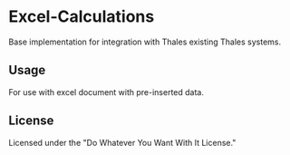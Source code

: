 # Excel-Calculations
Base implementation for integration with Thales existing Thales systems.

## Usage
For use with excel document with pre-inserted data.

## License
Licensed under the "Do Whatever You Want With It License."
